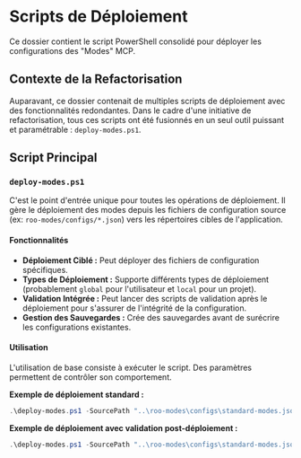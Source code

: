 # Scripts de Déploiement

Ce dossier contient le script PowerShell consolidé pour déployer les configurations des "Modes" MCP.

## Contexte de la Refactorisation

Auparavant, ce dossier contenait de multiples scripts de déploiement avec des fonctionnalités redondantes. Dans le cadre d'une initiative de refactorisation, tous ces scripts ont été fusionnés en un seul outil puissant et paramétrable : `deploy-modes.ps1`.

## Script Principal

### `deploy-modes.ps1`

C'est le point d'entrée unique pour toutes les opérations de déploiement. Il gère le déploiement des modes depuis les fichiers de configuration source (ex: `roo-modes/configs/*.json`) vers les répertoires cibles de l'application.

#### Fonctionnalités

*   **Déploiement Ciblé :** Peut déployer des fichiers de configuration spécifiques.
*   **Types de Déploiement :** Supporte différents types de déploiement (probablement `global` pour l'utilisateur et `local` pour un projet).
*   **Validation Intégrée :** Peut lancer des scripts de validation après le déploiement pour s'assurer de l'intégrité de la configuration.
*   **Gestion des Sauvegardes :** Crée des sauvegardes avant de surécrire les configurations existantes.

#### Utilisation

L'utilisation de base consiste à exécuter le script. Des paramètres permettent de contrôler son comportement.

**Exemple de déploiement standard :**
```powershell
.\deploy-modes.ps1 -SourcePath "..\roo-modes\configs\standard-modes.json"
```

**Exemple de déploiement avec validation post-déploiement :**
```powershell
.\deploy-modes.ps1 -SourcePath "..\roo-modes\configs\standard-modes.json" -Validate